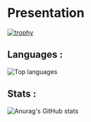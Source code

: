 # Presentation
[![trophy](https://github-profile-trophy.vercel.app/?username=lorenzo-ayral)](https://github.com/lorenzo-ayral/github-profile-trophy)

## Languages :
![Top languages](https://github-readme-stats.vercel.app/api/top-langs/?username=lorenzo-ayral&show_icons=true&theme=radical&layout=donut-vertical)

## Stats :
![Anurag's GitHub stats](https://github-readme-stats.vercel.app/api?username=lorenzo-ayral&show_icons=true&theme=radical&rank_icon=github)
